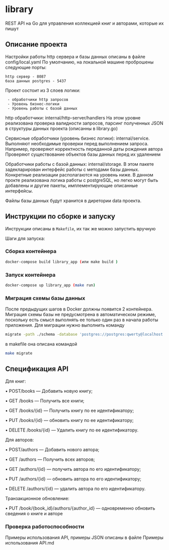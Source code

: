 # library

REST API на Go для управления коллекцией книг и авторами,
которые их пишут

## Описание проекта

Настройки работы http сервера и базы данных описаны в файле config/local.yaml
По умолчанию, на локальной машине проброшены следующие порты:

    http сервер - 8087
    база данных postgres - 5437 



Проект состоит из 3 слоев логики: 

     - обработчики http запросов
     - Уровень бизнес-логики
     - Уровень работы с базой данных

http обработчики: internal/http-server/handlers
На этом уровне реализована проверка валидности запросов, парсинг полученных JSON 
в структуры данных проекта (описанны в library.go)

Сервисные обработчики (уровень бизнес логики): internal/service. Выполняют необходимые проверки
перед выполнением запроса. Например, проверяют корректность переданной даты рождения автора
Проверяют существование объектов базы данных перед их удалением

Обработчики работы с базой данных: internal/storage. В этом пакете задекларирован интерфейс
работы с методами базы данных. Конкретные реализации располагаются на уровень ниже. В данном 
прокте реализована логика работы с postgreSQL, но легко могут быть добавлены и другие пакеты, 
имплементирующие описанные интерфейсы.

Файлы базы данных будут хранится в диретории data проекта.


## Инструкции по сборке и запуску

Инструкции описаны в `Makefile`, их так же можно запустить вручную

Шаги для запуска:
### Сборка контейнера
```sh
docker-compose build library_app (или make build )
 ```
### Запуск контейнера
```sh
docker-compose up library_app (make run)
 ```
### Миграция схемы базы данных
После предыдущих шагов в Docker должны появится 2 контейнера.
Миграция схемы базы не предусмотрена в автоматическом режиме, поскольку есть смысл выполнять
ее только один раз в начала работы приложения.
Для миграции нужно выполнить команду
 ```sh
migrate -path ./schema -database 'postgres://postgres:qwerty@localhost:5432/postgres?sslmode=disable' up
 ```
в makefile она описана командой 
 ```sh
make migrate
 ```


## Спецификация API
Для книг:

• POST/books — Добавить новую книгу;

• GET /books — Получить все книги;

• GET /books/{id} — Получить книгу по ее идентификатору;

• PUT /books/{id} — обновить книгу по ее идентификатору;

• DELETE /books/{id} — Удалить книгу по ее идентификатору.

Для авторов:

• POST/authors — Добавить нового автора;

• GET /authors — Получить всех авторов;

• GET /authors/{id} — получить автора по его идентификатору;

• PUT /authors/{id} — обновить автора по его идентификатору;

• DELETE /authors/{id} — удалить автора по его идентификатору.

Транзакционное обновление:

• PUT /book/{book_id}/authors/{author_id} — одновременно обновить сведения
о книге и авторе

### Проверка работоспособности
Примеры использования API, примеры JSON описаны в файле
Примеры использования API.md